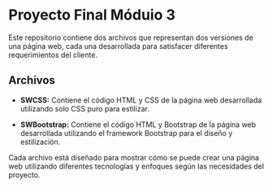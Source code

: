 # Proyecto Final Móduio 3
Este repositorio contiene dos archivos que representan dos versiones de una página web, cada una desarrollada para satisfacer diferentes requerimientos del cliente.

## Archivos

- **SWCSS:** Contiene el código HTML y CSS de la página web desarrollada utilizando solo CSS puro para estilizar.
  
- **SWBootstrap:** Contiene el código HTML y Bootstrap de la página web desarrollada utilizando el framework Bootstrap para el diseño y estilización.

Cada archivo está diseñado para mostrar cómo se puede crear una página web utilizando diferentes tecnologías y enfoques según las necesidades del proyecto.
